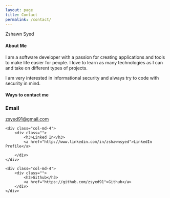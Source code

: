```yaml
---
layout: page
title: Contact
permalink: /contact/
---
```


Zshawn Syed

#### About Me
I am a software developer with a passion for creating applications and tools to make life easier for people. I love to learn as many technologies as I can and take on different types of projects.

I am very interested in informational security and always try to code with security in mind. 

#### Ways to contact me
<div class="row">
	<div class="col-md-4">
		<div class="">
			<h3>Email</h3>
			<a href="mailto:zsyed91@gmail.com">zsyed91@gmail.com</a>
		</div>
	</div>

	<div class="col-md-4">
		<div class="">
			<h3>Linked In</h3>
			<a href="http://www.linkedin.com/in/zshawnsyed">LinkedIn Profile</a>

		</div>
	</div>

	<div class="col-md-4">
		<div class="">
			<h3>Github</h3>
			<a href="https://github.com/zsyed91">Github</a>
		</div>
	</div>	

</div>
